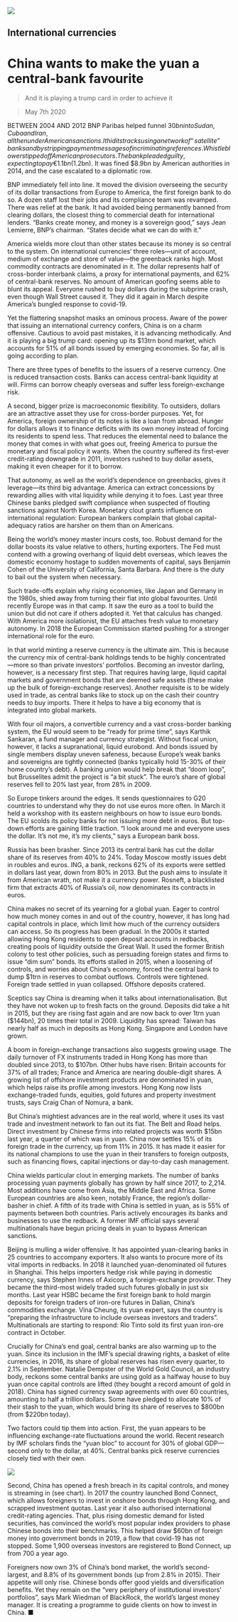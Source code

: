 ![](./images/20200509_SRD003_0.jpg)

## International currencies

# China wants to make the yuan a central-bank favourite

> And it is playing a trump card in order to achieve it

> May 7th 2020

BETWEEN 2004 AND 2012 BNP Paribas helped funnel $30bn into Sudan, Cuba and Iran, all then under American sanctions. It hid its tracks using a network of “satellite” banks and by stripping payment messages of incriminating references. Whistleblowers tipped off American prosecutors. The bank pleaded guilty, expecting to pay €1.1bn ($1.2bn). It was fined $8.9bn by American authorities in 2014, and the case escalated to a diplomatic row.

BNP immediately fell into line. It moved the division overseeing the security of its dollar transactions from Europe to America, the first foreign bank to do so. A dozen staff lost their jobs and its compliance team was revamped. There was relief at the bank. It had avoided being permanently banned from clearing dollars, the closest thing to commercial death for international lenders. “Banks create money, and money is a sovereign good,” says Jean Lemierre, BNP’s chairman. “States decide what we can do with it.”

America wields more clout than other states because its money is so central to the system. On international currencies’ three roles—unit of account, medium of exchange and store of value—the greenback ranks high. Most commodity contracts are denominated in it. The dollar represents half of cross-border interbank claims, a proxy for international payments, and 62% of central-bank reserves. No amount of American goofing seems able to blunt its appeal. Everyone rushed to buy dollars during the subprime crash, even though Wall Street caused it. They did it again in March despite America’s bungled response to covid-19.

Yet the flattering snapshot masks an ominous process. Aware of the power that issuing an international currency confers, China is on a charm offensive. Cautious to avoid past mistakes, it is advancing methodically. And it is playing a big trump card: opening up its $13trn bond market, which accounts for 51% of all bonds issued by emerging economies. So far, all is going according to plan.

There are three types of benefits to the issuers of a reserve currency. One is reduced transaction costs. Banks can access central-bank liquidity at will. Firms can borrow cheaply overseas and suffer less foreign-exchange risk.

A second, bigger prize is macroeconomic flexibility. To outsiders, dollars are an attractive asset they use for cross-border purposes. Yet, for America, foreign ownership of its notes is like a loan from abroad. Hunger for dollars allows it to finance deficits with its own money instead of forcing its residents to spend less. That reduces the elemental need to balance the money that comes in with what goes out, freeing America to pursue the monetary and fiscal policy it wants. When the country suffered its first-ever credit-rating downgrade in 2011, investors rushed to buy dollar assets, making it even cheaper for it to borrow.

That autonomy, as well as the world’s dependence on greenbacks, gives it leverage—its third big advantage. America can extract concessions by rewarding allies with vital liquidity while denying it to foes. Last year three Chinese banks pledged swift compliance when suspected of flouting sanctions against North Korea. Monetary clout grants influence on international regulation: European bankers complain that global capital-adequacy ratios are harsher on them than on Americans.

Being the world’s money master incurs costs, too. Robust demand for the dollar boosts its value relative to others, hurting exporters. The Fed must contend with a growing overhang of liquid debt overseas, which leaves the domestic economy hostage to sudden movements of capital, says Benjamin Cohen of the University of California, Santa Barbara. And there is the duty to bail out the system when necessary.

Such trade-offs explain why rising economies, like Japan and Germany in the 1980s, shied away from turning their fiat into global favourites. Until recently Europe was in that camp. It saw the euro as a tool to build the union but did not care if others adopted it. Yet that calculus has changed. With America more isolationist, the EU attaches fresh value to monetary autonomy. In 2018 the European Commission started pushing for a stronger international role for the euro.

In that world minting a reserve currency is the ultimate aim. This is because the currency mix of central-bank holdings tends to be highly concentrated—more so than private investors’ portfolios. Becoming an investor darling, however, is a necessary first step. That requires having large, liquid capital markets and government bonds that are deemed safe assets (these make up the bulk of foreign-exchange reserves). Another requisite is to be widely used in trade, as central banks like to stock up on the cash their country needs to buy imports. There it helps to have a big economy that is integrated into global markets.

With four oil majors, a convertible currency and a vast cross-border banking system, the EU would seem to be “ready for prime time”, says Karthik Sankaran, a fund manager and currency strategist. Without fiscal union, however, it lacks a supranational, liquid eurobond. And bonds issued by single members display uneven safeness, because Europe’s weak banks and sovereigns are tightly connected (banks typically hold 15-30% of their home country’s debt). A banking union would help break that “doom loop”, but Brusselites admit the project is “a bit stuck”. The euro’s share of global reserves fell to 20% last year, from 28% in 2009.

So Europe tinkers around the edges. It sends questionnaires to G20 countries to understand why they do not use euros more often. In March it held a workshop with its eastern neighbours on how to issue euro bonds. The EU scolds its policy banks for not issuing more debt in euros. But top-down efforts are gaining little traction. “I look around me and everyone uses the dollar. It’s not me, it’s my clients,” says a European bank boss.

Russia has been brasher. Since 2013 its central bank has cut the dollar share of its reserves from 40% to 24%. Today Moscow mostly issues debt in roubles and euros. ING, a bank, reckons 62% of its exports were settled in dollars last year, down from 80% in 2013. But the push aims to insulate it from American wrath, not make it a currency power. Rosneft, a blacklisted firm that extracts 40% of Russia’s oil, now denominates its contracts in euros.

China makes no secret of its yearning for a global yuan. Eager to control how much money comes in and out of the country, however, it has long had capital controls in place, which limit how much of the currency outsiders can access. So its progress has been gradual. In the 2000s it started allowing Hong Kong residents to open deposit accounts in redbacks, creating pools of liquidity outside the Great Wall. It used the former British colony to test other policies, such as persuading foreign states and firms to issue “dim sum” bonds. Its efforts stalled in 2015, when a loosening of controls, and worries about China’s economy, forced the central bank to dump $1trn in reserves to combat outflows. Controls were tightened. Foreign trade settled in yuan collapsed. Offshore deposits cratered.

Sceptics say China is dreaming when it talks about internationalisation. But they have not woken up to fresh facts on the ground. Deposits did take a hit in 2015, but they are rising fast again and are now back to over 1trn yuan ($144bn), 20 times their total in 2009. Liquidity has spread: Taiwan has nearly half as much in deposits as Hong Kong. Singapore and London have grown.

A boom in foreign-exchange transactions also suggests growing usage. The daily turnover of FX instruments traded in Hong Kong has more than doubled since 2013, to $107bn. Other hubs have risen: Britain accounts for 37% of all trades; France and America are nearing double-digit shares. A growing list of offshore investment products are denominated in yuan, which helps raise its profile among investors. Hong Kong now lists exchange-traded funds, equities, gold futures and property investment trusts, says Craig Chan of Nomura, a bank.

But China’s mightiest advances are in the real world, where it uses its vast trade and investment network to fan out its fiat. The Belt and Road helps. Direct investment by Chinese firms into related projects was worth $15bn last year, a quarter of which was in yuan. China now settles 15% of its foreign trade in the currency, up from 11% in 2015. It has made it easier for its national champions to use the yuan in their transfers to foreign outposts, such as financing flows, capital injections or day-to-day cash management.

China wields particular clout in emerging markets. The number of banks processing yuan payments globally has grown by half since 2017, to 2,214. Most additions have come from Asia, the Middle East and Africa. Some European countries are also keen, notably France, the region’s dollar-basher in chief. A fifth of its trade with China is settled in yuan, as is 55% of payments between both countries. Paris actively encourages its banks and businesses to use the redback. A former IMF official says several multinationals have begun pricing deals in yuan to bypass American sanctions.

Beijing is mulling a wider offensive. It has appointed yuan-clearing banks in 25 countries to accompany exporters. It also wants to procure more of its vital imports in redbacks. In 2018 it launched yuan-denominated oil futures in Shanghai. This helps importers hedge risk while paying in domestic currency, says Stephen Innes of Axicorp, a foreign-exchange provider. They became the third-most widely traded such futures globally in just six months. Last year HSBC became the first foreign bank to hold margin deposits for foreign traders of iron-ore futures in Dalian, China’s commodities exchange. Vina Cheung, its yuan expert, says the country is “preparing the infrastructure to include overseas investors and traders”. Multinationals are starting to respond: Rio Tinto sold its first yuan iron-ore contract in October.

Crucially for China’s end goal, central banks are also warming up to the yuan. Since its inclusion in the IMF’s special drawing rights, a basket of elite currencies, in 2016, its share of global reserves has risen every quarter, to 2.1% in September. Natalie Dempster of the World Gold Council, an industry body, reckons some central banks are using gold as a halfway house to buy yuan once capital controls are lifted (they bought a record amount of gold in 2018). China has signed currency swap agreements with over 60 countries, amounting to half a trillion dollars. Some have pledged to allocate 10% of their stash to the yuan, which would bring its share of reserves to $800bn (from $220bn today).

Two factors could tip them into action. First, the yuan appears to be influencing exchange-rate fluctuations around the world. Recent research by IMF scholars finds the “yuan bloc” to account for 30% of global GDP—second only to the dollar, at 40%. Central banks pick reserve currencies closely tied with their own.

![](./images/20200509_SRC198.png)

Second, China has opened a fresh breach in its capital controls, and money is streaming in (see chart). In 2017 the country launched Bond Connect, which allows foreigners to invest in onshore bonds through Hong Kong, and scrapped investment quotas. Last year it also authorised international credit-rating agencies. That, plus rising domestic demand for listed securities, has convinced the world’s most popular index providers to phase Chinese bonds into their benchmarks. This helped draw $60bn of foreign money into government bonds in 2019, a flow that covid-19 has not stopped. Some 1,900 overseas investors are registered to Bond Connect, up from 700 a year ago.

Foreigners now own 3% of China’s bond market, the world’s second-largest, and 8.8% of its government bonds (up from 2.8% in 2015). Their appetite will only rise. Chinese bonds offer good yields and diversification benefits. Yet they remain on the “very periphery of institutional investors’ portfolios”, says Mark Wiedman of BlackRock, the world’s largest money manager. It is creating a programme to guide clients on how to invest in China. ■